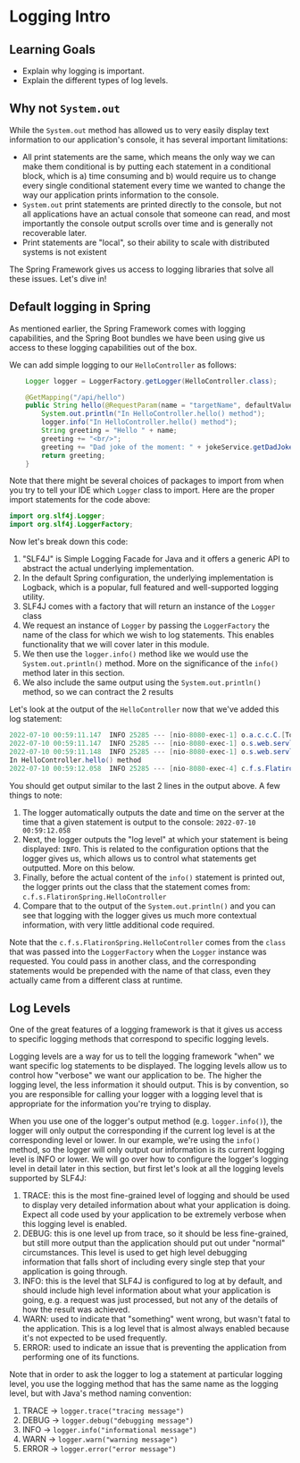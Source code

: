 # Logging Intro

## Learning Goals

- Explain why logging is important.
- Explain the different types of log levels.

## Why not `System.out`

While the `System.out` method has allowed us to very easily display text
information to our application's console, it has several important limitations:

- All print statements are the same, which means the only way we can make them
  conditional is by putting each statement in a conditional block, which is a)
  time consuming and b) would require us to change every single conditional
  statement every time we wanted to change the way our application prints
  information to the console.
- `System.out` print statements are printed directly to the console, but not all
  applications have an actual console that someone can read, and most
  importantly the console output scrolls over time and is generally not
  recoverable later.
- Print statements are "local", so their ability to scale with distributed
  systems is not existent

The Spring Framework gives us access to logging libraries that solve all these
issues. Let's dive in!

## Default logging in Spring

As mentioned earlier, the Spring Framework comes with logging capabilities, and
the Spring Boot bundles we have been using give us access to these logging
capabilities out of the box.

We can add simple logging to our `HelloController` as follows:

```java
    Logger logger = LoggerFactory.getLogger(HelloController.class);

    @GetMapping("/api/hello")
    public String hello(@RequestParam(name = "targetName", defaultValue = "Stephanie") String name) {
        System.out.println("In HelloController.hello() method");
        logger.info("In HelloController.hello() method");
        String greeting = "Hello " + name;
        greeting += "<br/>";
        greeting += "Dad joke of the moment: " + jokeService.getDadJoke();
        return greeting;
    }
```

Note that there might be several choices of packages to import from when you try
to tell your IDE which `Logger` class to import. Here are the proper import
statements for the code above:

```java
import org.slf4j.Logger;
import org.slf4j.LoggerFactory;
```

Now let's break down this code:

1. "SLF4J" is Simple Logging Facade for Java and it offers a generic API to
   abstract the actual underlying implementation.
2. In the default Spring configuration, the underlying implementation is
   Logback, which is a popular, full featured and well-supported logging
   utility.
3. SLF4J comes with a factory that will return an instance of the `Logger` class
4. We request an instance of `Logger` by passing the `LoggerFactory` the name of
   the class for which we wish to log statements. This enables functionality
   that we will cover later in this module.
5. We then use the `logger.info()` method like we would use the
   `System.out.println()` method. More on the significance of the `info()`
   method later in this section.
6. We also include the same output using the `System.out.println()` method, so
   we can contract the 2 results

Let's look at the output of the `HelloController` now that we've added this log
statement:

```java
2022-07-10 00:59:11.147  INFO 25285 --- [nio-8080-exec-1] o.a.c.c.C.[Tomcat].[localhost].[/]       : Initializing Spring DispatcherServlet 'dispatcherServlet'
2022-07-10 00:59:11.147  INFO 25285 --- [nio-8080-exec-1] o.s.web.servlet.DispatcherServlet        : Initializing Servlet 'dispatcherServlet'
2022-07-10 00:59:11.148  INFO 25285 --- [nio-8080-exec-1] o.s.web.servlet.DispatcherServlet        : Completed initialization in 1 ms
In HelloController.hello() method
2022-07-10 00:59:12.058  INFO 25285 --- [nio-8080-exec-4] c.f.s.FlatironSpring.HelloController     : In HelloController.hello() method
```

You should get output similar to the last 2 lines in the output above. A few
things to note:

1. The logger automatically outputs the date and time on the server at the time
   that a given statement is output to the console: `2022-07-10 00:59:12.058`
2. Next, the logger outputs the "log level" at which your statement is being
   displayed: `INFO`. This is related to the configuration options that the
   logger gives us, which allows us to control what statements get outputted.
   More on this below.
3. Finally, before the actual content of the `info()` statement is printed out,
   the logger prints out the class that the statement comes from:
   `c.f.s.FlatironSpring.HelloController`
4. Compare that to the output of the `System.out.println()` and you can see that
   logging with the logger gives us much more contextual information, with very
   little additional code required.

Note that the `c.f.s.FlatironSpring.HelloController` comes from the `class` that
was passed into the `LoggerFactory` when the `Logger` instance was requested.
You could pass in another class, and the corresponding statements would be
prepended with the name of that class, even they actually came from a different
class at runtime.

## Log Levels

One of the great features of a logging framework is that it gives us access to
specific logging methods that correspond to specific logging levels.

Logging levels are a way for us to tell the logging framework "when" we want
specific log statements to be displayed. The logging levels allow us to control
how "verbose" we want our application to be. The higher the logging level, the
less information it should output. This is by convention, so you are responsible
for calling your logger with a logging level that is appropriate for the
information you're trying to display.

When you use one of the logger's output method (e.g. `logger.info()`), the
logger will only output the corresponding if the current log level is at the
corresponding level or lower. In our example, we're using the `info()` method,
so the logger will only output our information is its current logging level is
INFO or lower. We will go over how to configure the logger's logging level in
detail later in this section, but first let's look at all the logging levels
supported by SLF4J:

1. TRACE: this is the most fine-grained level of logging and should be used to
   display very detailed information about what your application is doing.
   Expect all code used by your application to be extremely verbose when this
   logging level is enabled.
2. DEBUG: this is one level up from trace, so it should be less fine-grained,
   but still more output than the application should put out under "normal"
   circumstances. This level is used to get high level debugging information
   that falls short of including every single step that your application is
   going through.
3. INFO: this is the level that SLF4J is configured to log at by default, and
   should include high level information about what your application is going,
   e.g. a request was just processed, but not any of the details of how the
   result was achieved.
4. WARN: used to indicate that "something" went wrong, but wasn't fatal to the
   application. This is a log level that is almost always enabled because it's
   not expected to be used frequently.
5. ERROR: used to indicate an issue that is preventing the application from
   performing one of its functions.

Note that in order to ask the logger to log a statement at particular logging
level, you use the logging method that has the same name as the logging level,
but with Java's method naming convention:

1. TRACE -> `logger.trace("tracing message")`
2. DEBUG -> `logger.debug("debugging message")`
3. INFO -> `logger.info("informational message")`
4. WARN -> `logger.warn("warning message")`
5. ERROR -> `logger.error("error message")`
